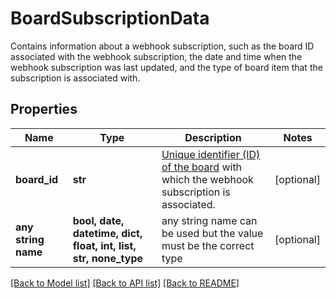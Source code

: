 # BoardSubscriptionData

Contains information about a webhook subscription, such as the board ID associated with the webhook subscription, the date and time when the webhook subscription was last updated, and the type of board item that the subscription is associated with.

## Properties
Name | Type | Description | Notes
------------ | ------------- | ------------- | -------------
**board_id** | **str** | [Unique identifier (ID) of the board](https://developers.miro.com/reference/board-model) with which the webhook subscription is associated. | [optional] 
**any string name** | **bool, date, datetime, dict, float, int, list, str, none_type** | any string name can be used but the value must be the correct type | [optional]

[[Back to Model list]](../README.md#documentation-for-models) [[Back to API list]](../README.md#documentation-for-api-endpoints) [[Back to README]](../README.md)


